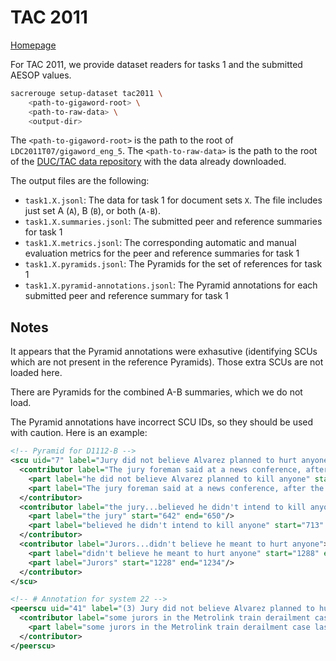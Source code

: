 # TAC 2011
[Homepage](https://tac.nist.gov/2011/Summarization/)

For TAC 2011, we provide dataset readers for tasks 1 and the submitted AESOP values.
```bash
sacrerouge setup-dataset tac2011 \
    <path-to-gigaword-root> \
    <path-to-raw-data> \
    <output-dir>
```
The `<path-to-gigaword-root>` is the path to the root of `LDC2011T07/gigaword_eng_5`.
The `<path-to-raw-data>` is the path to the root of the [DUC/TAC data repository](https://github.com/danieldeutsch/duc-tac-data) with the data already downloaded.

The output files are the following:
- `task1.X.jsonl`: The data for task 1 for document sets `X`. The file includes just set A (`A`), B (`B`), or both (`A-B`).
- `task1.X.summaries.jsonl`: The submitted peer and reference summaries for task 1
- `task1.X.metrics.jsonl`: The corresponding automatic and manual evaluation metrics for the peer and reference summaries for task 1
- `task1.X.pyramids.jsonl`: The Pyramids for the set of references for task 1
- `task1.X.pyramid-annotations.jsonl`: The Pyramid annotations for each submitted peer and reference summary for task 1

## Notes
It appears that the Pyramid annotations were exhasutive (identifying SCUs which are not present in the reference Pyramids).
Those extra SCUs are not loaded here.

There are Pyramids for the combined A-B summaries, which we do not load.

The Pyramid annotations have incorrect SCU IDs, so they should be used with caution.
Here is an example:
```xml
<!-- Pyramid for D1112-B -->
<scu uid="7" label="Jury did not believe Alvarez planned to hurt anyone (NONE)">
  <contributor label="The jury foreman said at a news conference, after the trial...he did not believe Alvarez planned to kill anyone">
    <part label="he did not believe Alvarez planned to kill anyone" start="323" end="372"/>
    <part label="The jury foreman said at a news conference, after the trial" start="263" end="322"/>
  </contributor>
  <contributor label="the jury...believed he didn't intend to kill anyone">
    <part label="the jury" start="642" end="650"/>
    <part label="believed he didn't intend to kill anyone" start="713" end="753"/>
  </contributor>
  <contributor label="Jurors...didn't believe he meant to hurt anyone">
    <part label="didn't believe he meant to hurt anyone" start="1288" end="1326"/>
    <part label="Jurors" start="1228" end="1234"/>
  </contributor>
</scu>

<!-- # Annotation for system 22 -->
<peerscu uid="41" label="(3) Jury did not believe Alvarez planned to hurt anyone (NONE)">
  <contributor label="some jurors in the Metrolink train derailment case last month said they really didn't think Alvarez intended to kill anyone">
    <part label="some jurors in the Metrolink train derailment case last month said they really didn't think Alvarez intended to kill anyone" start="304" end="427"/>
  </contributor>
</peerscu>
```